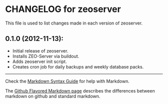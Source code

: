 # CHANGELOG for zeoserver

This file is used to list changes made in each version of zeoserver.

## 0.1.0 (2012-11-13):

* Initial release of zeoserver.
* Installs ZEO-Server via buildout.
* Adds zeoserver init script.
* Creates cron job for daily backups and weekly database packs.

- - - 
Check the [Markdown Syntax Guide](http://daringfireball.net/projects/markdown/syntax) for help with Markdown.

The [Github Flavored Markdown page](http://github.github.com/github-flavored-markdown/) describes the differences between markdown on github and standard markdown.
